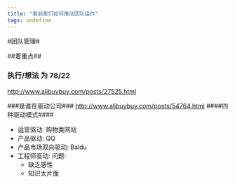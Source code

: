 ```yaml
---
title: "看前辈们如何推动团队运作"
tags: undefine
---
```





#团队管理#

##着重点##
### 执行/想法 为 78/22 ###
http://www.alibuybuy.com/posts/27525.html

###是谁在驱动公司###
http://www.alibuybuy.com/posts/54764.html
####四种驱动模式####
  * 运营驱动:
    购物类网站
  * 产品驱动:
    QQ
  * 产品市场双向驱动:
    Baidu
  * 工程师驱动: 
    问题:
      * 缺乏感性
      * 知识太片面
